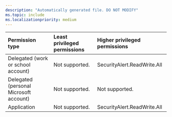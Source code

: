 ```yaml
---
description: "Automatically generated file. DO NOT MODIFY"
ms.topic: include
ms.localizationpriority: medium
---
```


|Permission type|Least privileged permissions|Higher privileged permissions|
|:---|:---|:---|
|Delegated (work or school account)|Not supported.|SecurityAlert.ReadWrite.All|
|Delegated (personal Microsoft account)|Not supported.|Not supported.|
|Application|Not supported.|SecurityAlert.ReadWrite.All|

